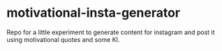 # motivational-insta-generator
Repo for a little experiment to generate content for instagram and post it using motivational quotes and some KI.
